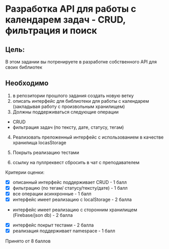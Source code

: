 # Разработка API для работы с календарем задач - CRUD, фильтрация и поиск

## Цель:

В этом задании вы потренируете в разработке собственного API для своих библиотек

## Необходимо

1.  в репозитории прошлого задания создать новую ветку
2.  описать интерфейс для библиотеки для работы с календарем (закладывая работу с произвольным хранилищем)
3.  Должны поддерживаться следующие операции

- CRUD
- фильтрация задач (по тексту, дате, статусу, тегам)

4. Реализовать преложенный интерфейс с использованием в качестве хранилища locasStorage
5. Покрыть реализацию тестами

6. ссылку на пуллреквест сбросить в чат с преподавателем

Критерии оценки:

- [x] описанный интерфейс поддерживает CRUD - 1 балл
- [x] фильтрацию (по тегам/ статусу/тексту/дате) - 1 балл
- [x] все операции асинхронные - 1 балл
- [x] интерфейс имеет реализацию с localStorage - 2 балла
- интерфейс имеет реализацию с сторонним хранилищем (Firebase/json db) - 2 балла
- [x] интерфейс покрыт тестами - 2 балла
- [x] реализация поддерживает namespace - 1 балл

Принято от 8 баллов
